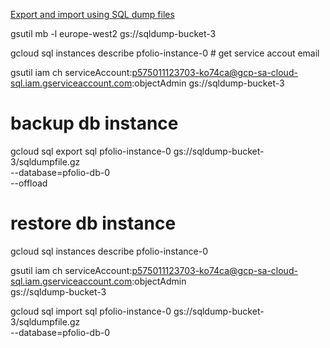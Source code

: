 [Export and import using SQL dump files](https://cloud.google.com/sql/docs/postgres/import-export/import-export-sql)

gsutil mb -l europe-west2 gs://sqldump-bucket-3

gcloud sql instances describe pfolio-instance-0 # get service accout email

<!-- p575011123703-ko74ca@gcp-sa-cloud-sql.iam.gserviceaccount.com -->

<!-- gsutil -m iam set -r iam.txt gs://dogs -->

<!-- gsutil iam ch user:john.doe@example.com:objectCreator gs://ex-bucket -->

gsutil iam ch serviceAccount:p575011123703-ko74ca@gcp-sa-cloud-sql.iam.gserviceaccount.com:objectAdmin gs://sqldump-bucket-3

# backup db instance
gcloud sql export sql pfolio-instance-0 gs://sqldump-bucket-3/sqldumpfile.gz \
--database=pfolio-db-0 \
--offload
  
# restore db instance
gcloud sql instances describe pfolio-instance-0

gsutil iam ch serviceAccount:p575011123703-ko74ca@gcp-sa-cloud-sql.iam.gserviceaccount.com:objectAdmin \
gs://sqldump-bucket-3

gcloud sql import sql pfolio-instance-0 gs://sqldump-bucket-3/sqldumpfile.gz \
--database=pfolio-db-0
  

